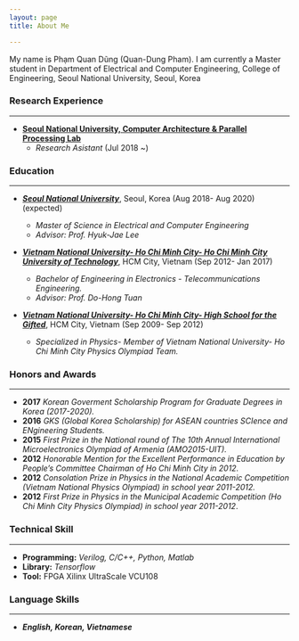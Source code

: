 ```yaml
---
layout: page
title: About Me

---
```


My name is Phạm Quan Dũng (Quan-Dung Pham). I am currently a Master student in Department of Electrical and Computer Engineering, College of Engineering, Seoul National University, Seoul, Korea
### Research Experience
----
* [**Seoul National University, Computer Architecture & Parallel Processing Lab** ](http://capp.snu.ac.kr/) 
  * _Research Asistant_ (Jul 2018 ~)

### Education
----
* [**_Seoul National University_**](http://www.useoul.edu/), Seoul, Korea  (Aug 2018- Aug 2020) (expected)
  * _Master of Science in Electrical and Computer Engineering_
  * _Advisor: Prof. Hyuk-Jae Lee_


* [**_Vietnam National University- Ho Chi Minh City- Ho Chi Minh City University of Technology_**](http://www.hcmut.edu.vn/en), HCM City, Vietnam (Sep 2012- Jan 2017)
  * _Bachelor of Engineering in Electronics - Telecommunications Engineering._
  * _Advisor: Prof. Do-Hong Tuan_


* [**_Vietnam National University- Ho Chi Minh City- High School for the Gifted_**](http://www.ptnk.edu.vn/), HCM City, Vietnam (Sep 2009- Sep 2012)
  * _Specialized in Physics- Member of Vietnam National University- Ho Chi Minh City Physics Olympiad Team._

### Honors and Awards
----
* **2017** _Korean Goverment Scholarship Program for Graduate Degrees in Korea (2017-2020)._
* **2016**      _GKS (Global Korea Scholarship) for ASEAN countries SCIence and ENgineering Students._
* **2015**      _First Prize in the National round of The 10th Annual International Microelectronics Olympiad of Armenia (AMO2015-UIT)._
* **2012**      _Honorable Mention for the Excellent Performance in Education by People’s Committee Chairman of Ho Chi Minh City in 2012._
* **2012**      _Consolation Prize in Physics in the National Academic Competition (Vietnam National Physics Olympiad) in school year 2011-2012._
* **2012**      _First Prize in Physics in the Municipal Academic Competition (Ho Chi Minh City Physics Olympiad) in school year 2011-2012_.

### Technical Skill
---
* **Programming:** _Verilog, C/C++, Python, Matlab_
* **Library:** _Tensorflow_
* **Tool:** FPGA Xilinx UltraScale VCU108

### Language Skills
---
* **_English, Korean, Vietnamese_**
